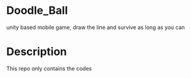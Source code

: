 # Doodle_Ball
unity based mobile game, draw the line and survive as long as you can

# Description
 This repo only contains the codes
